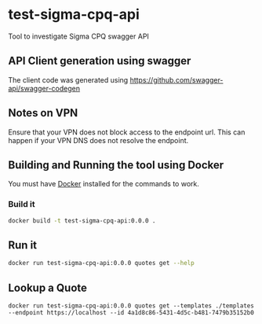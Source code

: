 # test-sigma-cpq-api
Tool to investigate Sigma CPQ swagger API

## API Client generation using swagger
The client code was generated using https://github.com/swagger-api/swagger-codegen

## Notes on VPN
Ensure that your VPN does not block access to the endpoint url. This can happen if your VPN DNS does not resolve the endpoint.

## Building and Running the tool using Docker

You must have [Docker](https://www.docker.com/) installed for the commands to work.

### Build it
```bash
docker build -t test-sigma-cpq-api:0.0.0 .
```

## Run it
```bash
docker run test-sigma-cpq-api:0.0.0 quotes get --help
```

## Lookup a Quote
```
docker run test-sigma-cpq-api:0.0.0 quotes get --templates ./templates --endpoint https://localhost --id 4a1d8c86-5431-4d5c-b481-7479b35152b0
```
